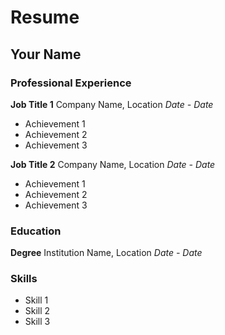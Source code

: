 # Resume

## Your Name

### Professional Experience

**Job Title 1**
Company Name, Location
_Date - Date_

- Achievement 1
- Achievement 2
- Achievement 3

**Job Title 2**
Company Name, Location
_Date - Date_

- Achievement 1
- Achievement 2
- Achievement 3

### Education

**Degree**
Institution Name, Location
_Date - Date_

### Skills

- Skill 1
- Skill 2
- Skill 3
